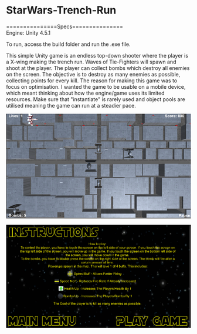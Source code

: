 # StarWars-Trench-Run

===============Specs===============<br>
Engine: Unity 4.5.1

To run, access the build folder and run the .exe file. 

This simple Unity game is an endless top-down shooter where the player is a X-wing making the trench run. Waves of Tie-Fighters will spawn and shoot at the player. The player can collect bombs which destroy all enemies on the screen. The objective is to destroy as many enemies as possible, collecting points for every kill.
The reason for making this game was to focus on optimisation. I wanted the game to be usable on a mobile device, which meant thinking about how the engine/game uses its limited resources. Make sure that "instantiate" is rarely used and object pools are utilised meaning the game can run at a steadier pace.

<p align="center">
  <img src="https://raw.githubusercontent.com/Arcticchamo/StarWars-Trench-Run/master/Star_Wars_Trench_Run/Assets/Images/Star_Wars_Trench_Run_1.PNG">
</p>
<p align="center">
  <img src="https://raw.githubusercontent.com/Arcticchamo/StarWars-Trench-Run/master/Star_Wars_Trench_Run/Assets/Images/Star_Wars_Trench_Run_2.PNG">
</p>

